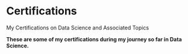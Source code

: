 # Certifications
My Certifications on Data Science and Associated Topics

**These are some of my certifications during my journey so far in Data Science.**
